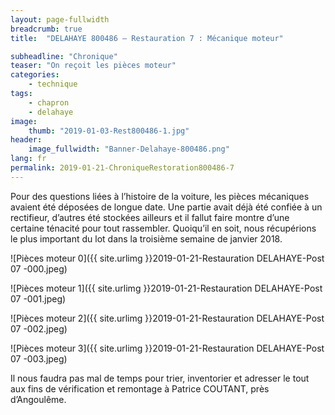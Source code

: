 ```yaml
---
layout: page-fullwidth
breadcrumb: true
title:  "DELAHAYE 800486 – Restauration 7 : Mécanique moteur"

subheadline: "Chronique" 
teaser: "On reçoit les pièces moteur"
categories:
    - technique
tags:
    - chapron
    - delahaye
image:
    thumb: "2019-01-03-Rest800486-1.jpg"
header:
    image_fullwidth: "Banner-Delahaye-800486.png"
lang: fr
permalink: 2019-01-21-ChroniqueRestoration800486-7
---
```

Pour des questions liées à l’histoire de la voiture, les pièces mécaniques avaient été déposées de longue date. Une partie avait déjà été confiée à un rectifieur, d’autres été stockées ailleurs et il fallut faire montre d’une certaine ténacité pour tout rassembler.
Quoiqu’il en soit, nous récupérions le plus important du lot dans la troisième semaine de janvier 2018.

![Pièces moteur 0]({{ site.urlimg }}2019-01-21-Restauration DELAHAYE-Post 07 -000.jpeg)

![Pièces moteur 1]({{ site.urlimg }}2019-01-21-Restauration DELAHAYE-Post 07 -001.jpeg)

![Pièces moteur 2]({{ site.urlimg }}2019-01-21-Restauration DELAHAYE-Post 07 -002.jpeg)

![Pièces moteur 3]({{ site.urlimg }}2019-01-21-Restauration DELAHAYE-Post 07 -003.jpeg)


Il nous faudra pas mal de temps pour trier, inventorier et adresser le tout aux fins de vérification et remontage à Patrice COUTANT, près d’Angoulême. 
